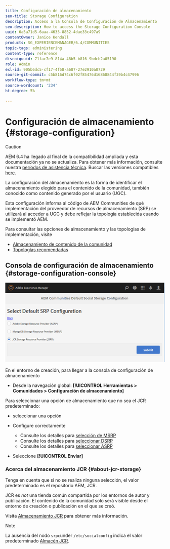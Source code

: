 ```yaml
---
title: Configuración de almacenamiento
seo-title: Storage Configuration
description: Acceso a la Consola de Configuración de Almacenamiento
seo-description: How to access the Storage Configuration Console
uuid: 6a5a71d5-6aaa-4635-8852-4dae33c497a9
contentOwner: Janice Kendall
products: SG_EXPERIENCEMANAGER/6.4/COMMUNITIES
topic-tags: administering
content-type: reference
discoiquuid: 71fac7e9-814a-48b5-b816-9bdcb2a05190
role: Admin
exl-id: 905b6dc5-cf17-4f58-a687-27e2910a0729
source-git-commit: c5b816d74c6f02f85476d16868844f39b4c47996
workflow-type: tm+mt
source-wordcount: '234'
ht-degree: 5%

---
```


# Configuración de almacenamiento {#storage-configuration}

>[!CAUTION]
>
>AEM 6.4 ha llegado al final de la compatibilidad ampliada y esta documentación ya no se actualiza. Para obtener más información, consulte nuestra [períodos de asistencia técnica](https://helpx.adobe.com/es/support/programs/eol-matrix.html). Buscar las versiones compatibles [here](https://experienceleague.adobe.com/docs/).

La configuración del almacenamiento es la forma de identificar el almacenamiento elegido para el contenido de la comunidad, también conocido como contenido generado por el usuario (UGC).

Esta configuración informa al código de AEM Communities de qué implementación del proveedor de recursos de almacenamiento (SRP) se utilizará al acceder a UGC y debe reflejar la topología establecida cuando se implementó AEM.

Para consultar las opciones de almacenamiento y las topologías de implementación, visite

* [Almacenamiento de contenido de la comunidad](working-with-srp.md)
* [Topologías recomendadas](topologies.md)

## Consola de configuración de almacenamiento {#storage-configuration-console}

![chlimage_1-188](assets/chlimage_1-188.png)

En el entorno de creación, para llegar a la consola de configuración de almacenamiento

* Desde la navegación global: **[!UICONTROL Herramientas > Comunidades > Configuración de almacenamiento]**

Para seleccionar una opción de almacenamiento que no sea el JCR predeterminado:

* seleccionar una opción
* Configure correctamente

   * Consulte los detalles para [selección de MSRP](msrp.md#select-msrp)
   * Consulte los detalles para [seleccionar DSRP](dsrp.md#select-dsrp)
   * Consulte los detalles para [seleccionar ASRP](asrp.md#select-asrp)

* Seleccione **[!UICONTROL Enviar]**

### Acerca del almacenamiento JCR {#about-jcr-storage}

Tenga en cuenta que si no se realiza ninguna selección, el valor predeterminado es el repositorio AEM, JCR.

JCR es *not* una tienda común compartida por los entornos de autor y publicación. El contenido de la comunidad solo será visible desde el entorno de creación o publicación en el que se creó.

Visita [Almacenamiento JCR](jsrp.md) para obtener más información.

>[!NOTE]
>
>La ausencia del nodo `srpc`under `/etc/socialconfig` indica el valor predeterminado [Almacén JCR](jsrp.md).
